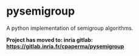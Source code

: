 # pysemigroup
A python implementation of semigroup algorithms. 

**Project has moved to: inria gitlab: https://gitlab.inria.fr/cpaperma/pysemigroup**
